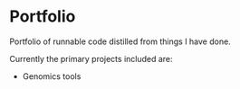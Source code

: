 # Portfolio
Portfolio of runnable code distilled from things I have done.

Currently the primary projects included are:

* Genomics tools
